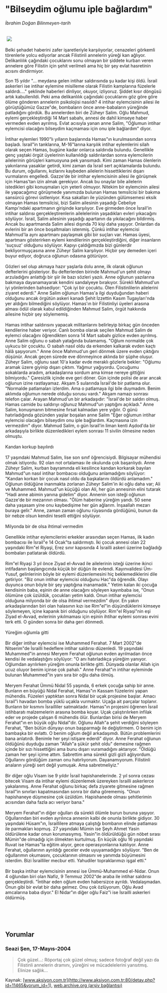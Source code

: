 # "Bilseydim oğlumu iple bağlardım"

*İbrahim Doğan Bilinmeyen-tarih*

<div>
 <font>
  <img border="0" height="1" src="/web/20050119040506im_/http://www.aksiyon.com.tr/images/blank.gif"/>
 </font>
 <font class="content">
  <p>
   <img border="0" hspace="5" src="http://web.archive.org/web/20050119040506im_/http://www.aksiyon.com.tr/resim/492/32.jpg" vspace="5"/>
  </p>
 </font>
 <font class="content">
  Belki şehadet haberini zafer işaretleriyle karşılıyorlar, cenazeleri görkemli törenlerle yolcu ediyorlar ancak Filistinli annelerin yüreği kan ağlıyor. Delikanlılık çağındaki çocuklarını sonu olmayan bir şiddete kurban veren annelere göre Filistin için şehit verilmeli ama hiç bir şey evlat hasretinin acısını dindirmiyor.
 </font>
 <br/>
 <p>
  <font class="content">
   Son 15 yıldır "... meydana gelen intihar saldırısında şu kadar kişi öldü. İsrail askerleri ise intihar eylemine misilleme olarak Filistin kamplarına füzelerle saldırdı...." şeklinde haberleri dinliyor, okuyor, izliyoruz. Şiddet kısır döngüsü artık kabullenildi. Peki ama delikanlılık çağındaki çocuklarını göz göre göre ölüme gönderen annelerin psikolojisi nasıldı? 4 intihar eylemcisinin ailesi ile görüştüğümüz Gazze"de, bombaların önce anne-babaların yüreğinde patladığını gördük. Bu annelerden biri de Züheyr Salim. Oğlu Mahmud, eylemi gerçekleştirdiği 14 Mart sabahı, annesi de dahil kimseye haber vermeden evden ayrılmış. Evlat acısıyla yanan anne Salim, "Oğlumun intihar eylemcisi olacağını bilseydim kaçmaması için onu iple bağlardım" diyor.
   <br>
    <br>
     İntihar eylemleri 1990"lı yılların başlarında Hamas"ın kurulmasından sonra başladı. İsrail"in tanklarına, M-16"larına karşılık intihar eylemlerini silah olarak seçen Hamas, bugüne kadar onlarca saldırıda bulundu. Genellikle genç yaştaki örgüt üyelerinin kullanıldığı saldırılardan sonra eylemcilerin ailelerinin görüşleri kamuoyuna pek yansımadı. Kimi zaman Hamas ölenlerin yakınlarına yasaklar getirdi, kimi zaman da İsrail sert açıklamalarda bulundu. Bu durum, oğullarını, kızlarını kaybeden ailelerin hissettiklerini dışarı vurmalarını engelledi. Gazze'de bir intihar eylemcisinin ailesi ile görüşmek için Hamas'tan izin almak gerekiyor. Ancak bu onaylar bile ailelerin istedikleri gibi konuşmaları için yeterli olmuyor. Nitekim bir eylemcinin ailesi ile yapacağımız görüşmede yanımızda bulunan Hamas temsilcisi bir bakıma sansürcü görevi üstleniyor. Kısa sakalları ile yüzünden gülümsemesi eksik olmayan Hamas temsilcisi, bizi Salim ailesinin yaşadığı Cebeliye Kampı'ndaki apartmanın girişinde karşılıyor. Eve girmeden önce İsrail'in intihar saldırısı gerçekleştirenlerin ailelelerinin yaşadıkları evleri yıkacağını söylüyor. İsrail, Salim ailesinin yaşadığı apartanın da yıkılacağını bildirmiş. Ancak bu apartmanda Salim ailesi dışında 70 kişi daha yaşıyor. Onlardan da evlerini bir an önce boşaltmaları istenmiş. Çünkü intihar eylemcisi Mahmud'la aynı apartmanı paylaşmak gibi bir suçları var. Hamas üyesi, apartmanı gösterirken eylemi kendilerinin gerçekleştirdiğini, diğer insanların 'suçsuz' olduğunu söylüyor. Kapıyı çaldığımızda bizi günlerdir bekliyormuşçasına anne Züheyr Salim karşılıyor. Hiçbir şey demeden içeri buyur ediyor, doğruca oğlunun odasına götürüyor.
     <br>
      <br>
       Gözleri sel olup akmaya hazır yaşlarla dolu anne, ilk olarak oğlunun defterlerini gösteriyor. Bu defterlerden birinde Mahmud'un şehit olmayı arzuladığını anlattığı bir şiir ile bazı sözleri yazılı. Anne oğlunun yazılarına bakmaya dayanamayarak kendini sandalyeye bırakıyor. Sürekli Mahmud'un iyi yönlerinden bahsediyor: "Çok iyi bir çocuktu. Ölen Filistinlilerin ailelerini ziyaret ederdi." Anne Salim oğlunun Hamas'a ilgi duyduğundan haberi olduğunu ancak örgütün askeri kanadı Şehit İzzettin Kasım Tugayları'nda yer aldığını bilmediğini söylüyor. Hamas'ın bir Filistinliyi üyeleri arasına alması ödül olarak kabul edildiğinden Mahmud Salim, örgüt hakkında ailesine hiçbir şey söylememiş.
       <br/>
       <br/>
       Hamas intihar saldırısını yapacak militanlarını belirleyip birkaç gün önceden kendilerine haber veriyor. Canlı bomba olarak seçilen Mahmud Salim de eylemci olacağını öğrendikten sonra 14 Mart sabahı gizlice evden ayrılmış. Anne Salim oğlunu o sabah yatağında bulamamış. "Oğlum normalde çok uykucu bir çocuktu. O sabah nasıl oldu da erkenden kalkarak evden kaçtı hâlâ şaşıyorum." Anne önce Mahmud'un geri dönmek üzere evden çıktığını düşünür. Ancak geçen sürede eve dönmeyince aklında bir şüphe oluşur. Züheyr Salim, oğlunu saat 10'a kadar evde meraklı gözlerle bekler: "Oğlumu aramak üzere giyinip dışarı çıktım. Yağmur yağıyordu. Çocuğumu sokaklarda aradım, arkadaşlarına sordum ama kimse nereye gittiğini bilmiyordu." Çaresizlik içinde eve geri döner. Gün içinde polisi de arar ancak oğlunun izine rastlayamaz. Akşam 5 sularında İsrail'de bir patlama olur. "Normalde patlamaları izlerdim. Ama o patlamaya ilgi bile duymadım. Benim aklımda oğlumun nerede olduğu sorusu vardı." Akşam namazı sonrası telefon çalar. Arayan Mahmud'un bir arkadaşıdır: "İsrail'de bir saldırı olmuş. Hamas camide bu saldırıyı oğlunuz Mahmud"un yaptığını açıkladı." Anne Salim, konuşmanın bitmesine fırsat kalmadan yere yığılır. O günü hatırladığında gözünden yaşlar boşalan anne Salim "Eğer oğlumun intihar eylemcisi olacağını bilseydim onu iple bağlardım. Kaçmasına izin vermezdim" diyor. Mahmud Salim, o gün İsrail'in liman kenti Aşdod'da bir arkadaşıyla birlikte düzenledikleri eylem sonrası 11 sivilin ölmesine neden olmuştu.
       <br/>
       <br/>
       Kandan korkup bayılırdı
       <br/>
       <br/>
       17 yaşındaki Mahmud Salim, lise son sınıf öğrencisiydi. Bilgisayar mühendisi olmak istiyordu. 92 olan not ortalaması ile okulunda çok başarılıydı. Anne Züheyr Salim, kurban bayramında eli kesilince kandan korkarak bayılan Mahmud"un nasıl intihar bombacısı olduğunu anlamadığını söylüyor: "Kandan korkan bir çocuk nasıl oldu da başkalarını öldürdü anlamadım." Oğlunun öldüğüne inanmakta zorlanan Züheyr Salim'in iki oğlu daha var; Ali ve Muhammed. Mahmud"un küçüğü olan Ali, her gün annesinin elini tutarak "Hadi anne abimin yanına gidelim" diyor. Annenin son isteği oğlunun Gazze'de bir mezarının olması. "Ölüm haberine yüreğim yandı. 50 sene daha yaşasam yine onu kaybedişime her gün ağlarım. İnşaallah mezarı buraya gelir." Anne, zaman zaman oğlunu rüyasında gördüğünü, bunun da bir nebze olsun kendini teselli ettiğini söylüyor.
       <br/>
       <br/>
       Milyonda bir de olsa ihtimal vermedim
       <br/>
       <br/>
       Genellikle intihar eylemcilerini erkekler arasından seçen Hamas, ilk kadın bombacısı ile İsrail"e 14 Ocak"ta saldırmıştı. İki çocuk annesi olan 22 yaşındaki Rim"el Riyaşi, Erez sınır kapısında 4 İsrailli askeri üzerine bağladığı bombaları patlatarak öldürdü.
       <br/>
       <br/>
       Rim"el Riyaşi 3 yıl önce Ziyad el-Avvad ile ailelerinin isteği üzerine ikinci intifadanın başlangıcında küçük bir düğün ile evlendi. Kayınvalidesi Üm-Yusuf, gelinlerinin böyle bir eylemi düzenlemesini hiç beklemediklerini dile getiriyor. "Biz onun intihar eylemcisi olduğunu Hac"da öğrendik. Olayı duyunca onun böyle bir şey yaptığına inanamadık." Yetim kalan iki çocuğa kendisinin baba, eşinin de anne olacağını söyleyen kayınbaba ise, "Onun ölümüne çok üzüldük, çocukları yetim kaldı. Onun intihar eylemcisi olduğuna milyonda bir de olsa ihtimal vermezdim" diyor. En yakın arkadaşlarından biri olan halasının kızı ise Rim"el"in düşündüklerini kimseye söylemeyen, içine kapanık biri olduğunu söylüyor. Rim"el Riyaşi"nin eşi Ziyad el-Avvad, evlerinin yıkılmaması için eşinin ihtihar eylemi sonrası evini terk etti. O günden sonra bir daha geri dönmedi.
       <br/>
       <br/>
       Yüreğim oğlumla gitti
       <br/>
       <br/>
       Bir diğer intihar eylemcisi ise Muhammed Ferahat. 7 Mart 2002"de Nitserim"de İsrailli hedeflere intihar saldırısı düzenledi. 19 yaşındaki Muhammed"in annesi Meryem Ferahat oğlunun evden ayrılmadan önce kendisi ile vedalaştığını söylüyor: "O anı hatırladıkça yüreğim yanıyor. Oğlumdan ayrılırken yüreğim onunla birlikte gitti. Dünyada olanlar Allah için ucuz oluyor benim içinse çok pahalı." Anne Ferahat"ın intihar eyleminde bulunan Muhammed"in yanı sıra bir oğlu daha ölmüş.
       <br/>
       <br/>
       Meryem Ferahat Ümmü Nidal 55 yaşında, 6 erkek çocuğa sahip bir anne. Bunların en büyüğü Nidal Ferahat, Hamas"ın Kassam füzelerini yapan mühendis. Füzeleri yaptıktan sonra Nidal bir uçak projesine başlar. Amacı İsrail"i havadan bomba yüklü uçakla vurmaktır. Uçağa ait parçalar toplanır. Bunların bir kısmını İsrailliler satmaktadır. Hamas"ın projesini öğrenen İsrail istihbaratı malzemelerin arasına bomba koyar. Uçak çalıştırılırken infilak eder ve projede çalışan 6 mühendis ölür. Bunlardan birisi de Meryem Ferahat"ın en büyük oğlu Nidal"dir. Oğlunu Allah"a şehit verdiğini söyleyen Ferahat, "Ben bütün dünyayı onun başparmağı ile değiştirmem. O benim için bambaşka bir evlattı. O benim oğlum değil arkadaşımdı. Bütün problemlerini bana anlatırdı. Benimle her şeyi istişare ederdi" diyor. Anne Ferahat oğlunun öldüğünü duyduğu zaman "Allah"a şükür şehit oldu" demesine rağmen içinde bir sızı hissettiğini ama bunu dışarı vuramadığını aktarıyor. "Öldüğü zaman her şeyi içime attım. Sabrettim ama sürekli gizli gizli ağlıyordum. Oğullarını gördüğüm zaman onu hatırlıyorum. Dayanamıyorum. Filistinli anaların yüreği sert değil yumuşak. Ama sabretmeliyiz."
       <br/>
       <br/>
       Bir diğer oğlu Visam ise 9 yıldır İsrail hapishanelerinde. 2 yıl sonra cezası bitecek Visam da intihar eylemi düzenlemek üzereyken İsrailli askerlerce yakalanmış. Anne Ferahat oğlunu birkaç defa ziyarete gitmesine rağmen İsrail"in sınırları kapatmasından sonra bir daha görememiş. "Onun hapishaneye düşmesine çok üzüldüm. Hapishanede olması şehitlerimin acısından daha fazla acı veriyor bana."
       <br/>
       <br/>
       Meryem Ferahat"ın diğer oğulları da sürekli ölümle burun buruna yaşıyor. Oğullarından biri evden ayrılınca annenin kalbi de onunla birlikte gidiyor. 30 yaşındaki Hüsam"ın, İsraillilere atmaya çalıştığı bombanın elinde patlaması ile parmakları kopmuş. 27 yaşındaki Mümin ise Şeyh Ahmet Yasin öldürülene kadar onun korumasıymış. Yasin"in öldürüldüğü gün nöbet sırası Mümin"de olmadığı için ölmekten kurtulmuş. En küçük oğlu 16 yaşındaki Ruvat ise Hamas"ta eğitim alıyor, gece operasyonlarına katılıyor. Anne Ferahat, oğullarının ayrıldığı geceler evde uyuyamadığını söylüyor. "Ben de oğullarımın okumasını, çocuklarının olmasını ve yanımda büyümesini isterdim. Bizi İsrailliler mecbur etti. Yahudiler topraklarımızı işgal etti."
       <br/>
       <br/>
       Bir başka intihar eylemcisinin annesi ise Ümmü-Muhammed el-Nidar. Onun 4 oğlundan biri olan Nafiz, 9 Temmuz 2002"de araba ile intihar saldırısı gerçekleştirdi. "İntihar eden oğlum evden habersizce ayrıldı. Vedalaşmadan. Onun gibi bir evlat bir daha gelmez. Onu çok özlüyorum. Oğlu Avad amcalarına baba diyor." El Nidar"ın diğer oğlu Faiz"i ise İsrailli askerleri öldürmüş.
       <br/>
      </br>
     </br>
    </br>
   </br>
  </font>
 </p>
</div>


## Yorumlar

### Seazi Şen, 17-Mayıs-2004
> Çok güzel...: 
> Röportaj çok güzel olmuş; sadece fotoğraf değil yazı da Filistinli annelerin dramını, yüreğini ve mücadelelerini yansıtmış. Elinize sağlık...

Kaynak: [www.aksiyon.com.tr](http://www.aksiyon.com.tr:80/detay.php?id=11465&yorum_id=1), [web.archive.org (arşiv bağlantısı)](http://web.archive.org/web/20050119040506/http://www.aksiyon.com.tr:80/detay.php?id=11465&yorum_id=1)
